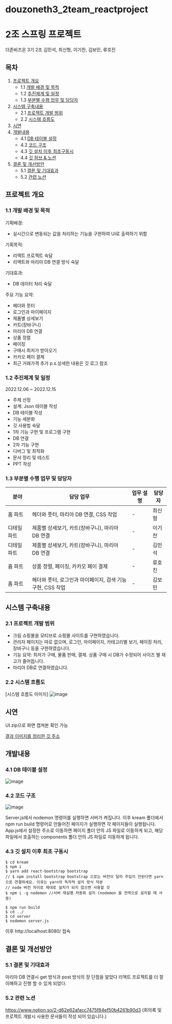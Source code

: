 # douzoneth3_2team_reactproject
# 2조 스프링 프로젝트

더존비즈온 3기 2조 김민석, 최신형, 이기찬, 김보민, 류호진

## 목차

1. [프로젝트 개요](#프로젝트-개요)
   - 1.1 [개발 배경 및 목적](#개발-배경-및-목적)
   - 1.2 [추진체계 및 일정](#추진체계-및-일정)
   - 1.3 [부분별 수행 업무 및 담당자](#부분별-수행-업무-및-담당자)
2. [시스템 구축내용](#시스템-구축내용)
   - 2.1 [프로젝트 개발 범위](#프로젝트-개발-범위)
   - 2.2 [시스템 흐름도](#시스템-흐름도)
3. [시연](#시연)
4. [개발내용](#개발내용)
   - 4.1 [DB 테이블 설정](#DB-테이블-설정)
   - 4.2 [코드 구조](#코드-구조)
   - 4.3 [깃 설치 이후 최초구동시](#깃-설치-이후-최초구동시)
   - 4.4 [깃 허브 & 노션](#깃-허브--노션)
5. [결론 및 개선방안](#결론-및-개선방안)
   - 5.1 [결론 및 기대효과](#결론-및-기대효과)
   - 5.2 [관련 노션](#관련-노션)
## 프로젝트 개요

### 1.1 개발 배경 및 목적

기획배경:
- 실시간으로 변동되는 값을 처리하는 기능을 구현하여 UI로 출력하기 위함

기획목적:
- 리액트 프로젝트 숙달
- 리액트와 마리아 DB 연결 방식 숙달

기대효과:
- DB 데이터 처리 숙달
  
주요 기능 요약: 
- 헤더와 풋터
- 로그인과 마이페이지
- 제품별 상세보기
- 카트(장바구니)
- 마리아 DB 연결
- 상품 정렬
- 페이징
- 구매시 최저가 받아오기
- 카카오 페이 결제
- 최근 거래가격 추가
 p.s.상세한 내용은 깃 로그 참조

### 1.2 추진체계 및 일정
2022.12.06 ~ 2022.12.15
- 주제 선정
- 설계: Json 테이블 작성
- DB 테이블 작성
- 기능 세분화
- 깃 사용법 숙달
- 1차 기능 구현 및 프로그램 구현
- DB 연결
- 2차 기능 구현
- 디버그 및 최적화
- 문서 정리 및 테스트
- PPT 작성

### 1.3 부분별 수행 업무 및 담당자

분야 | 담당 업무 | 업무 설명 | 담당자
--- | --- | --- | ---
홈 파트 | 헤더와 풋터, 마리아 DB 연결, CSS 작업 | - | 최신형
디테일 파트 | 제품별 상세보기, 카트(장바구니), 마리아 DB 연결 | - | 이기찬
디테일 파트 | 제품별 상세보기, 카트(장바구니), 마리아 DB 연결 | - | 김민석
홈 파트 | 상품 정렬, 페이징, 카카오 페이 결제 | - | 류호진
홈 파트 | 헤더와 풋터, 로그인과 마이페이지, 검색 기능 구현, CSS 작업 | - | 김보민

## 시스템 구축내용

### 2.1 프로젝트 개발 범위

- 크림 쇼핑몰을 모티브로 쇼핑몰 사이트를 구현하였습니다.
- 관리자 페이지는 따로 없으며, 로그인, 마이페이지, 카테고리별 보기, 페이징 처리, 장바구니 등을 구현하였습니다.
- 기능 요약: 최저가 구매, 물품 판매, 결제. 상품 구매 시 DB가 수정되어 사이즈 별 재고가 줄어듭니다.
- 마리아 DB로 연결하였습니다.

### 2.2 시스템 흐름도

[시스템 흐름도 이미지]
![image](https://github.com/rhj1216-hochan06/douzoneth3_2team_reactproject/assets/83914448/19e83e4f-1065-4aa4-b72b-61b6090a127d)

## 시연
UI.zip으로 화면 캡쳐본 확인 가능

[결과 이미지를 정리한 깃 주소](https://github.com/Choisinhyung/Whipping_Project)

## 개발내용

### 4.1 DB 테이블 설정
![image](https://github.com/rhj1216-hochan06/douzoneth3_2team_reactproject/assets/83914448/035a65ec-47dc-43f5-be6d-c33c1ca68450)


### 4.2 코드 구조
![image](https://github.com/rhj1216-hochan06/douzoneth3_2team_reactproject/assets/83914448/d078a7c8-05c9-482b-9a63-2690e0db4b05)

Server.js에서 nodemon 명령어를 실행하면 서버가 켜집니다.
이후 kream 폴더에서 npm run build 명령어로 만들어진 페이지가 실행하면 각 페이지들이 실행됩니다.
App.js에서 설정한 주소로 이동하면 페이지 폴더 안의 JS 파일로 이동하게 되고, 해당 파일에서 호출하는 components 폴더 안의 JS 파일로 이동하게 됩니다.

### 4.3 깃 설치 이후 최초 구동시

```
$ cd kream
$ npm i
$ yarn add react-bootstrap bootstrap 
// $ npm install bootstrap bootstrap 으로는 버전이 달라 주입이 안된다면 yarn으로 연결하세요. 이유는 yarn의 독자적 설치 방식 덕분 
// node 버전 차이로 제대로 설치가 되지 않으면 사용할 것 
$ npm i -g nodemon //서버 재실행 자동화 설치 (nodemon 을 전역으로 설치할 때 사용)

$ npm run build
$ cd ../
$ cd server
$ nodemon server.js
```
이후 http://localhost:8080/ 접속
## 결론 및 개선방안
### 5.1 결론 및 기대효과
 마리아 DB 연결시 get 방식과 post 방식의 장 단점을 알았다
리액트 프로젝트를 더 잘 이해하고 진행 할 수 있게 되었다.

### 5.2 관련 노션
https://www.notion.so/2-d62e62afacc7475f84ef50b4261b90d3
(회의록 및 프로젝트 개발시 사용한 문서들이 작성 되어 있습니다.)
